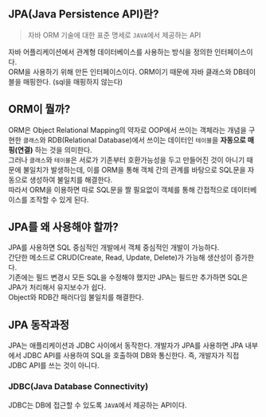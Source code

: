 ## JPA(Java Persistence API)란?
> 자바 ORM 기술에 대한 표준 명세로 `JAVA`에서 제공하는 API<br>

자바 어플리케이션에서 관계형 데이터베이스를 사용하는 방식을 정의한 인터페이스이다.<br>
ORM을 사용하기 위해 만든 인터페이스이다.
ORM이기 때문에 자바 클래스와 DB테이블을 매핑한다. (sql을 매핑하지 않는다)

## ORM이 뭘까?
ORM은 Object Relational Mapping의 약자로 OOP에서 쓰이는 객체라는 개념을 구현한 `클래스`와 RDB(Relational Database)에서 쓰이는 데이터인 `테이블`을 **자동으로 매핑(연결)** 하는 것을 의미한다. <br>
그러나 `클래스`와 `테이블`은 서로가 기존부터 호환가능성을 두고 만들어진 것이 아니기 때문에 불일치가 발생하는데, 이를 ORM을 통해 객체 간의 관계를 바탕으로 SQL문을 자동으로 생성하여 불일치를 해결한다.<br>
따라서 ORM을 이용하면 따로 SQL문을 짤 필요없이 객체를 통해 간접적으로 데이터베이스를 조작할 수 있게 된다.

## JPA를 왜 사용해야 할까?
JPA를 사용하면 SQL 중심적인 개발에서 객체 중심적인 개발이 가능하다.<br>
간단한 메소드로 CRUD(Create, Read, Update, Delete)가 가능해 생산성이 증가한다.<br>
기존에는 필드 변경시 모든 SQL을 수정해야 했지만 JPA는 필드만 추가하면 SQL은 JPA가 처리해서 유지보수가 쉽다.<br>
Object와 RDB간 패러다임 불일치를 해결한다.<br>

## JPA 동작과정
JPA는 애플리케이션과 JDBC 사이에서 동작한다.
개발자가 JPA를 사용하면 JPA 내부에서 JDBC API를 사용하여 SQL을 호출하여 DB와 통신한다.
즉, 개발자가 직접 JDBC API를 쓰는 것이 아니다.

### JDBC(Java Database Connectivity)
JDBC는 DB에 접근할 수 있도록 `JAVA`에서 제공하는 API이다.


